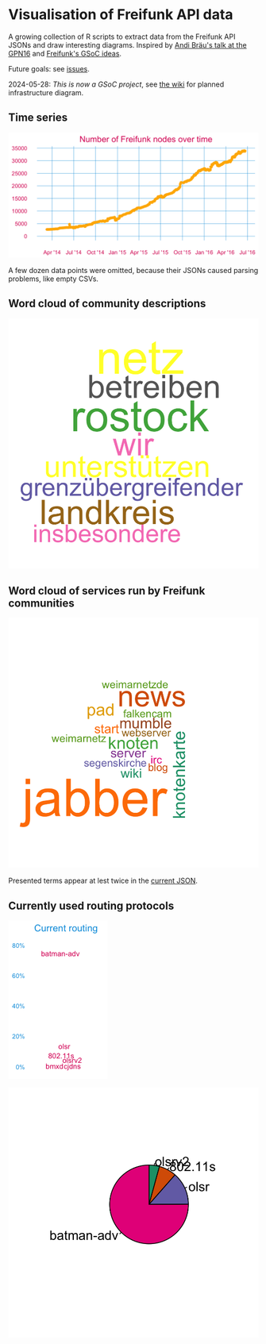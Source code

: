 # Visualisation of Freifunk API data

A growing collection of R scripts to extract data from the Freifunk API JSONs and draw interesting diagrams. Inspired by [Andi Bräu's talk at the GPN16](https://media.ccc.de/v/gpn16-7659-die_freifunk_api) and [Freifunk's GSoC ideas](https://wiki.freifunk.net/Ideas#Freifunk_API_visualisation_framework).

Future goals: see [issues](https://github.com/freifunk/vis.api.freifunk.net/issues).

2024-05-28: _This is now a GSoC project_, see [the wiki](https://github.com/freifunk/vis.api.freifunk.net/wiki/Diagram-Generation) for planned infrastructure diagram.

## Time series 

![](FF_nodes_timeline.png)

A few dozen data points were omitted, because their JSONs caused parsing problems, like empty CSVs.

## Word cloud of community descriptions

![](FF_description_cloud.png)

## Word cloud of services run by Freifunk communities

![](FF_service_cloud.png)

Presented terms appear at lest twice in the [current JSON](https://api.freifunk.net/data/ffSummarizedDir.json).

## Currently used routing protocols

![](FF_protocols.png)

![](FF_protocols_pie.png)


